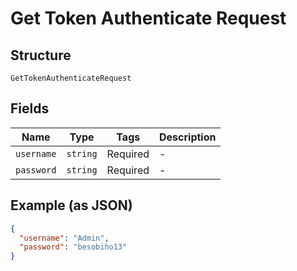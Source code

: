 
# Get Token Authenticate Request

## Structure

`GetTokenAuthenticateRequest`

## Fields

| Name | Type | Tags | Description |
|  --- | --- | --- | --- |
| `username` | `string` | Required | - |
| `password` | `string` | Required | - |

## Example (as JSON)

```json
{
  "username": "Admin",
  "password": "besobiho13"
}
```

